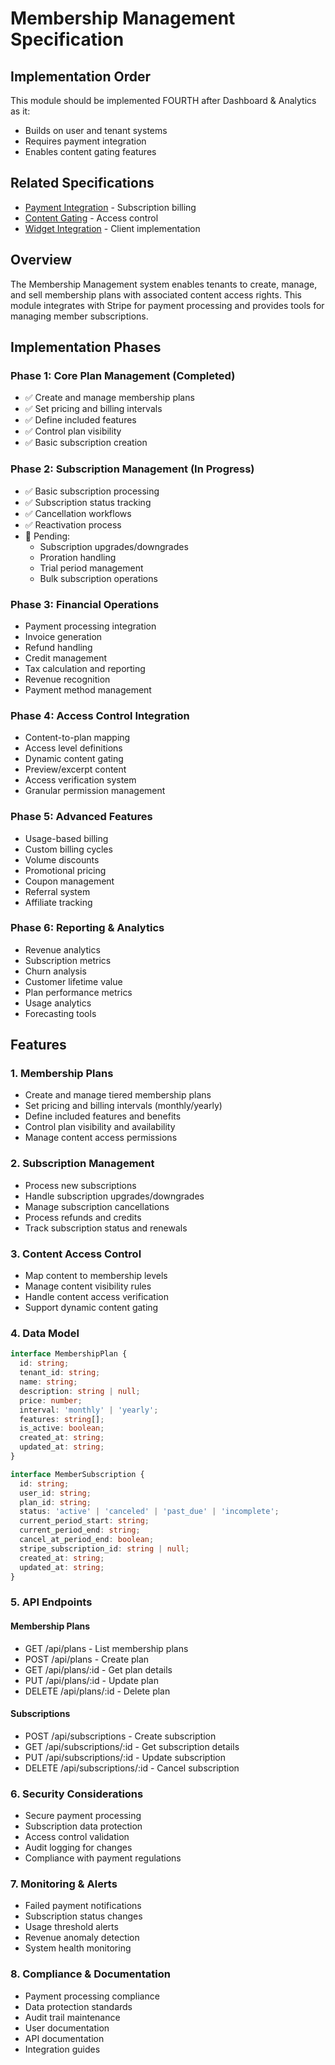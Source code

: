 # Membership Management Specification

## Implementation Order
This module should be implemented FOURTH after Dashboard & Analytics as it:
- Builds on user and tenant systems
- Requires payment integration
- Enables content gating features

## Related Specifications
- [Payment Integration](./payment-integration.md) - Subscription billing
- [Content Gating](./content-gating.md) - Access control
- [Widget Integration](./widget-integration.md) - Client implementation

## Overview
The Membership Management system enables tenants to create, manage, and sell membership plans with associated content access rights. This module integrates with Stripe for payment processing and provides tools for managing member subscriptions.

## Implementation Phases

### Phase 1: Core Plan Management (Completed)
- ✅ Create and manage membership plans
- ✅ Set pricing and billing intervals
- ✅ Define included features
- ✅ Control plan visibility
- ✅ Basic subscription creation

### Phase 2: Subscription Management (In Progress)
- ✅ Basic subscription processing
- ✅ Subscription status tracking
- ✅ Cancellation workflows
- ✅ Reactivation process
- 🔄 Pending:
  - Subscription upgrades/downgrades
  - Proration handling
  - Trial period management
  - Bulk subscription operations

### Phase 3: Financial Operations
- Payment processing integration
- Invoice generation
- Refund handling
- Credit management
- Tax calculation and reporting
- Revenue recognition
- Payment method management

### Phase 4: Access Control Integration
- Content-to-plan mapping
- Access level definitions
- Dynamic content gating
- Preview/excerpt content
- Access verification system
- Granular permission management

### Phase 5: Advanced Features
- Usage-based billing
- Custom billing cycles
- Volume discounts
- Promotional pricing
- Coupon management
- Referral system
- Affiliate tracking

### Phase 6: Reporting & Analytics
- Revenue analytics
- Subscription metrics
- Churn analysis
- Customer lifetime value
- Plan performance metrics
- Usage analytics
- Forecasting tools

## Features

### 1. Membership Plans
- Create and manage tiered membership plans
- Set pricing and billing intervals (monthly/yearly)
- Define included features and benefits
- Control plan visibility and availability
- Manage content access permissions

### 2. Subscription Management
- Process new subscriptions
- Handle subscription upgrades/downgrades
- Manage subscription cancellations
- Process refunds and credits
- Track subscription status and renewals

### 3. Content Access Control
- Map content to membership levels
- Manage content visibility rules
- Handle content access verification
- Support dynamic content gating

### 4. Data Model

```typescript
interface MembershipPlan {
  id: string;
  tenant_id: string;
  name: string;
  description: string | null;
  price: number;
  interval: 'monthly' | 'yearly';
  features: string[];
  is_active: boolean;
  created_at: string;
  updated_at: string;
}

interface MemberSubscription {
  id: string;
  user_id: string;
  plan_id: string;
  status: 'active' | 'canceled' | 'past_due' | 'incomplete';
  current_period_start: string;
  current_period_end: string;
  cancel_at_period_end: boolean;
  stripe_subscription_id: string | null;
  created_at: string;
  updated_at: string;
}
```

### 5. API Endpoints

#### Membership Plans
- GET /api/plans - List membership plans
- POST /api/plans - Create plan
- GET /api/plans/:id - Get plan details
- PUT /api/plans/:id - Update plan
- DELETE /api/plans/:id - Delete plan

#### Subscriptions
- POST /api/subscriptions - Create subscription
- GET /api/subscriptions/:id - Get subscription details
- PUT /api/subscriptions/:id - Update subscription
- DELETE /api/subscriptions/:id - Cancel subscription

### 6. Security Considerations
- Secure payment processing
- Subscription data protection
- Access control validation
- Audit logging for changes
- Compliance with payment regulations

### 7. Monitoring & Alerts
- Failed payment notifications
- Subscription status changes
- Usage threshold alerts
- Revenue anomaly detection
- System health monitoring

### 8. Compliance & Documentation
- Payment processing compliance
- Data protection standards
- Audit trail maintenance
- User documentation
- API documentation
- Integration guides